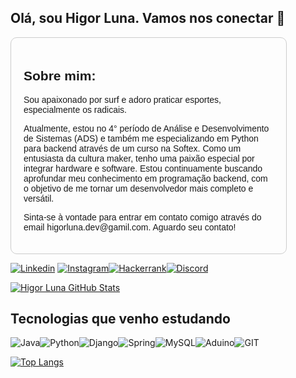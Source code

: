## Olá, sou Higor Luna. Vamos nos conectar 👋

<div style="border: 1px solid #ccc; padding: 20px; border-radius: 10px; max-width: 400px; font-family: Arial, sans-serif;">
    <h2>Sobre mim:</h2>
    <p>Sou apaixonado por surf e adoro praticar esportes, especialmente os radicais.</p>
    <p>Atualmente, estou no 4° período de Análise e Desenvolvimento de Sistemas (ADS) e também me especializando em Python para backend através de um curso na Softex. Como um entusiasta da cultura maker, tenho uma paixão especial por integrar hardware e software. Estou continuamente buscando aprofundar meu conhecimento em programação backend, com o objetivo de me tornar um desenvolvedor mais completo e versátil.</p>
    <p>Sinta-se à vontade para entrar em contato comigo através do email higorluna.dev@gamil.com. Aguardo seu contato!</p>
</div>

<div>
    </p>

<p>
<div>

[![Linkedin](https://img.shields.io/badge/LinkedIn-0077B5?style=for-the-badge&logo=linkedin&logoColor=white)](https://www.linkedin.com/in/higor-luna/) [![Instagram](https://img.shields.io/badge/Instagram-E4405F?style=for-the-badge&logo=instagram&logoColor=white)](https://www.instagram.com/higor_luna/)[![Hackerrank](https://img.shields.io/badge/-Hackerrank-2EC866?style=for-the-badge&logo=HackerRank&logoColor=white)](https://www.hackerrank.com/profile/higorluna_dev)[![Discord](https://img.shields.io/badge/Discord-7289DA?style=for-the-badge&logo=discord&logoColor=white)](https://discord.com/users/1019085953744240730)

[![Higor Luna GitHub Stats](https://github-readme-stats.vercel.app/api?username=higorluna&show_icons=true&theme=vision-friendly-dark&locale=pt-br)](https://github.com/anuraghazra/github-readme-stats)

## Tecnologias que venho estudando

![Java](https://img.shields.io/badge/Java-ED8B00?style=for-the-badge&logo=openjdk&logoColor=white)![Python](https://img.shields.io/badge/Python-3776AB?style=for-the-badge&logo=python&logoColor=white)![Django](https://img.shields.io/badge/Django-092E20?style=for-the-badge&logo=django&logoColor=white)![Spring](https://img.shields.io/badge/Spring-6DB33F?style=for-the-badge&logo=spring&logoColor=white)![MySQL](https://img.shields.io/badge/MySQL-005C84?style=for-the-badge&logo=mysql&logoColor=white)![Aduino](https://img.shields.io/badge/Arduino-00979D?style=for-the-badge&logo=Arduino&logoColor=white)![GIT](https://img.shields.io/badge/GIT-E44C30?style=for-the-badge&logo=git&logoColor=white)



[![Top Langs](https://github-readme-stats.vercel.app/api/top-langs/?username=higorluna&locale=pt-br&theme=vision-friendly-dark&layout=donuts)](https://github.com/anuraghazra/github-readme-stats)
